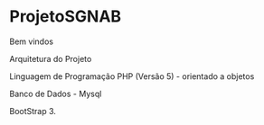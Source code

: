 # ProjetoSGNAB

Bem vindos

Arquitetura do Projeto

Linguagem de Programação PHP (Versão 5) - orientado a objetos

Banco de Dados - Mysql

BootStrap 3.


